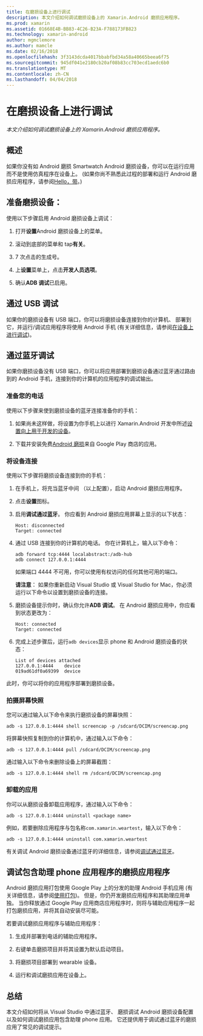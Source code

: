 ```yaml
---
title: 在磨损设备上进行调试
description: 本文介绍如何调试磨损设备上的 Xamarin.Android 磨损应用程序。
ms.prod: xamarin
ms.assetid: 01668E4B-BB83-4C26-B23A-F788173FB823
ms.technology: xamarin-android
author: mgmclemore
ms.author: mamcle
ms.date: 02/16/2018
ms.openlocfilehash: 3f3143dcda4017bbabfbd34a58a40665beea6f75
ms.sourcegitcommit: 945df041e2180cb20af08b83cc703ecd1aedc6b0
ms.translationtype: MT
ms.contentlocale: zh-CN
ms.lasthandoff: 04/04/2018
---
```

# <a name="debug-on-a-wear-device"></a>在磨损设备上进行调试

_本文介绍如何调试磨损设备上的 Xamarin.Android 磨损应用程序。_


## <a name="overview"></a>概述

如果你没有如 Android 磨损 Smartwatch Android 磨损设备，你可以在运行应用而不是使用仿真程序在设备上。 (如果你尚不熟悉此过程的部署和运行 Android 磨损应用程序，请参阅[Hello，带](~/android/wear/get-started/hello-wear.md)。)

## <a name="prepare-the-wear-device"></a>准备磨损设备：

使用以下步骤启用 Android 磨损设备上调试：

1.  打开**设置**Android 磨损设备上的菜单。

2.  滚动到底部的菜单和 tap**有关**。

3.  7 次点击的生成号。

4.  上**设置**菜单上，点击**开发人员选项**。

5.  确认**ADB 调试**已启用。


## <a name="debugging-over-usb"></a>通过 USB 调试

如果你的磨损设备有 USB 端口，你可以将磨损设备连接到你的计算机、 部署到它，并运行/调试应用程序将使用 Android 手机 (有关详细信息，请参阅[在设备上进行调试](~/android/deploy-test/debugging/debug-on-device.md))。


## <a name="debugging-over-bluetooth"></a>通过蓝牙调试

如果你磨损设备没有 USB 端口，你可以将应用部署到磨损设备通过蓝牙通过路由到的 Android 手机，连接到你的计算机的应用程序的调试输出。 

### <a name="prepare-your-phone"></a>准备您的电话

使用以下步骤来使到磨损设备的蓝牙连接准备你的手机： 

1.  如果尚未这样做，将设置为你手机上以进行 Xamarin.Android 开发中所述[设置向上用于开发的设备](~/android/get-started/installation/set-up-device-for-development.md)。

2.  下载并安装免费[Android 磨损](https://play.google.com/store/apps/details?id=com.google.android.wearable.app)来自 Google Play 商店的应用。

### <a name="connect-the-device"></a>将设备连接

使用以下步骤将磨损设备连接到你的手机：

1.  在手机上，将充当蓝牙中间 （以上配置），启动 Android 磨损应用程序。 

2.  点击**设置**图标。

3.  启用**调试通过蓝牙**。 你应看到 Android 磨损应用屏幕上显示的以下状态：

        Host: disconnected
        Target: connected

4.  通过 USB 连接到你的计算机的电话。 你在计算机上，输入以下命令：

    ```shell
    adb forward tcp:4444 localabstract:/adb-hub
    adb connect 127.0.0.1:4444
    ```

    如果端口 4444 不可用，你可以使用有权访问的任何其他可用的端口。 

    **请注意**： 如果你重新启动 Visual Studio 或 Visual Studio for Mac，你必须运行以下命令以设置到磨损设备的连接。

5.  磨损设备提示你时，确认你允许**ADB 调试**。 在 Android 磨损应用中，你应看到状态更改为：

        Host: connected
        Target: connected

6.  完成上述步骤后，运行`adb devices`显示 phone 和 Android 磨损设备的状态：

        List of devices attached
        127.0.0.1:4444    device
        019ad61df0a69399  device

此时，你可以将你的应用程序部署到磨损设备。

<a name="screenshots" />

### <a name="taking-screenshots"></a>拍摄屏幕快照

您可以通过输入以下命令来执行磨损设备的屏幕快照： 

```shell
adb -s 127.0.0.1:4444 shell screencap -p /sdcard/DCIM/screencap.png
```

将屏幕快照复制到你的计算机中，通过输入以下命令：

```shell
adb -s 127.0.0.1:4444 pull /sdcard/DCIM/screencap.png
```

通过输入以下命令来删除设备上的屏幕截图：

```shell
adb -s 127.0.0.1:4444 shell rm /sdcard/DCIM/screencap.png
```


### <a name="uninstalling-an-app"></a>卸载的应用

你可以从磨损设备卸载应用程序，通过输入以下命令：

```shell
adb -s 127.0.0.1:4444 uninstall <package name>
```

例如，若要删除应用程序与包名称`com.xamarin.weartest`，输入以下命令：

```shell
adb -s 127.0.0.1:4444 uninstall com.xamarin.weartest
```

有关调试 Android 磨损设备通过蓝牙的详细信息，请参阅[调试通过蓝牙](https://developer.android.com/training/wearables/apps/bt-debugging.html)。


## <a name="debugging-a-wear-app-with-a-companion-phone-app"></a>调试包含助理 phone 应用程序的磨损应用程序

Android 磨损应用打包使用 Google Play 上的分发的助理 Android 手机应用 (有关详细信息，请参阅[使用打包](~/android/wear/deploy-test/packaging.md))。 但是，你仍开发磨损应用程序和其助理应用单独。 当你释放通过 Google Play 应用商店应用程序时，则将与辅助应用程序一起打包磨损应用，并将其自动安装尽可能。

若要调试磨损应用程序与辅助应用程序： 

1.  生成并部署到电话的辅助应用程序。

2.  右键单击磨损项目并将其设置为默认启动项目。

3.  将磨损项目部署到 wearable 设备。

4.  运行和调试磨损应用在设备上。

 
## <a name="summary"></a>总结

本文介绍如何将从 Visual Studio 中通过蓝牙、 磨损调试 Android 磨损设备配置以及如何调试磨损应用包含助理 phone 应用。 它还提供用于调试通过蓝牙的磨损应用了常见的调试提示。
